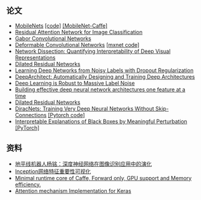 ## 论文
- [MobileNets](https://arxiv.org/abs/1704.04861) [[code]](https://github.com/Zehaos/MobileNet) [[MobileNet-Caffe]](https://github.com/shicai/MobileNet-Caffe)
- [Residual Attention Network for Image Classification](https://arxiv.org/abs/1704.06904)
- [Gabor Convolutional Networks](https://arxiv.org/abs/1705.01450)
- [Deformable Convolutional Networks](https://arxiv.org/abs/1703.06211) [[mxnet code]](https://github.com/msracver/Deformable-ConvNets)
- [Network Dissection: Quantifying Interpretability of Deep Visual Representations](http://netdissect.csail.mit.edu/) 
- [Dilated Residual Networks](http://vladlen.info/publications/dilated-residual-networks/)
- [Learning Deep Networks from Noisy Labels with Dropout Regularization](https://arxiv.org/abs/1705.03419)
- [DeepArchitect: Automatically Designing and Training Deep Architectures](https://arxiv.org/abs/1704.08792)
- [Deep Learning is Robust to Massive Label Noise](https://arxiv.org/abs/1705.10694)
- [Building effective deep neural network architectures one feature at a time](https://arxiv.org/abs/1705.06778)
- [Dilated Residual Networks](https://arxiv.org/abs/1705.09914)
- [DiracNets: Training Very Deep Neural Networks Without Skip-Connections](https://arxiv.org/abs/1706.00388) [[Pytorch code]](https://github.com/szagoruyko/diracnets)
- [Interpretable Explanations of Black Boxes by Meaningful Perturbation](https://arxiv.org/abs/1704.03296) [[PyTorch]](https://github.com/jacobgil/pytorch-explain-black-box)

## 资料
- [地平线机器人杨铭：深度神经网络在图像识别应用中的演化](http://mp.weixin.qq.com/s?__biz=MzA3MzI4MjgzMw==&mid=2650726203&idx=1&sn=6116c18b14602aea0d1a5c1c1df8e448)
- [Inception网络特征重要性可视化](https://github.com/ankurtaly/Attributions)
- [Minimal runtime core of Caffe, Forward only, GPU support and Memory efficiency.](https://github.com/luoyetx/mini-caffe)
- [Attention mechanism Implementation for Keras](https://github.com/philipperemy/keras-attention-mechanism)